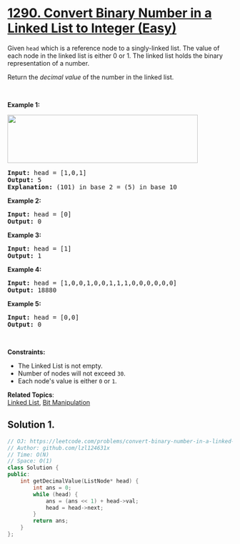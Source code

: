 # [1290. Convert Binary Number in a Linked List to Integer (Easy)](https://leetcode.com/problems/convert-binary-number-in-a-linked-list-to-integer/)

<p>Given <code>head</code> which is a reference node to&nbsp;a singly-linked list. The value of each node in the linked list is either 0 or 1. The linked list holds the binary representation of a number.</p>

<p>Return the <em>decimal value</em> of the number in the linked list.</p>

<p>&nbsp;</p>
<p><strong>Example 1:</strong></p>
<img alt="" src="https://assets.leetcode.com/uploads/2019/12/05/graph-1.png" style="width: 426px; height: 108px;">
<pre><strong>Input:</strong> head = [1,0,1]
<strong>Output:</strong> 5
<strong>Explanation:</strong> (101) in base 2 = (5) in base 10
</pre>

<p><strong>Example 2:</strong></p>

<pre><strong>Input:</strong> head = [0]
<strong>Output:</strong> 0
</pre>

<p><strong>Example 3:</strong></p>

<pre><strong>Input:</strong> head = [1]
<strong>Output:</strong> 1
</pre>

<p><strong>Example 4:</strong></p>

<pre><strong>Input:</strong> head = [1,0,0,1,0,0,1,1,1,0,0,0,0,0,0]
<strong>Output:</strong> 18880
</pre>

<p><strong>Example 5:</strong></p>

<pre><strong>Input:</strong> head = [0,0]
<strong>Output:</strong> 0
</pre>

<p>&nbsp;</p>
<p><strong>Constraints:</strong></p>

<ul>
	<li>The Linked List is not empty.</li>
	<li>Number of nodes&nbsp;will not exceed <code>30</code>.</li>
	<li>Each node's value is either&nbsp;<code>0</code> or <code>1</code>.</li>
</ul>

**Related Topics**:  
[Linked List](https://leetcode.com/tag/linked-list/), [Bit Manipulation](https://leetcode.com/tag/bit-manipulation/)

## Solution 1.

```cpp
// OJ: https://leetcode.com/problems/convert-binary-number-in-a-linked-list-to-integer/
// Author: github.com/lzl124631x
// Time: O(N)
// Space: O(1)
class Solution {
public:
    int getDecimalValue(ListNode* head) {
        int ans = 0;
        while (head) {
            ans = (ans << 1) + head->val;
            head = head->next;
        }
        return ans;
    }
};
```